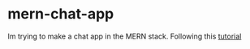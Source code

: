# mern-chat-app
Im trying to make a chat app in the MERN stack.
Following this [tutorial](https://www.youtube.com/playlist?list=PLKhlp2qtUcSZsGkxAdgnPcHioRr-4guZf)
